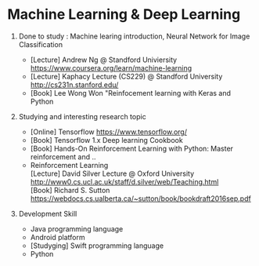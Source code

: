 # Machine Learning & Deep Learning

1. Done to study : Machine learing introduction, Neural Network for Image Classification
   - [Lecture] Andrew Ng @ Standford Univiersity https://www.coursera.org/learn/machine-learning
   - [Lecture] Kaphacy Lecture (CS229) @ Standford University http://cs231n.stanford.edu/
   - [Book] Lee Wong Won  "Reinfocement learning with Keras and Python
   
2. Studying and interesting research topic
   - [Online] Tensorflow https://www.tensorflow.org/
   - [Book] Tensorflow 1.x Deep learning Cookbook
   - [Book] Hands-On Reinforcement Learning with Python: Master reinforcement and ..
   - Reinforcement Learning   
     [Lecture] David Silver Lecture @ Oxford University  http://www0.cs.ucl.ac.uk/staff/d.silver/web/Teaching.html     
     [Book] Richard S. Sutton  https://webdocs.cs.ualberta.ca/~sutton/book/bookdraft2016sep.pdf
 
 
 3. Development Skill
    - Java programming language
    - Android platform 
    - [Studyging] Swift programming language
    - Python
